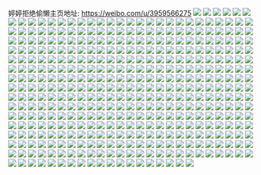 婷婷拒绝偷懒主页地址: https://weibo.com/u/3959566275 
![](https://wx4.sinaimg.cn/mw2000/ec022fc3ly1h9gyk1p2dij22c0340hdv.jpg) 
![](https://wx4.sinaimg.cn/mw2000/ec022fc3ly1h9gyjofahwj20zk1bfazv.jpg) 
![](https://wx4.sinaimg.cn/mw2000/ec022fc3ly1h9gyjpqsbpj20zk1bf7iv.jpg) 
![](https://wx4.sinaimg.cn/mw2000/ec022fc3ly1h9gyjufcobj22c02c0u0x.jpg) 
![](https://wx4.sinaimg.cn/mw2000/ec022fc3ly1h9gyk338soj21i00zu4jp.jpg) 
![](https://wx4.sinaimg.cn/mw2000/ec022fc3ly1h8whuh2r0zj20u00u0dlr.jpg) 
![](https://wx4.sinaimg.cn/mw2000/ec022fc3ly1h8whugjlqhj20u00u00zc.jpg) 
![](https://wx4.sinaimg.cn/mw2000/ec022fc3ly1h8irkznx1bj229j30qe82.jpg) 
![](https://wx4.sinaimg.cn/mw2000/ec022fc3ly1h8irl7e584j23402c0b2a.jpg) 
![](https://wx4.sinaimg.cn/mw2000/ec022fc3ly1h8irl2nc15j22c03404qs.jpg) 
![](https://wx4.sinaimg.cn/mw2000/ec022fc3ly1h8irl0l5nqj229v3167wi.jpg) 
![](https://wx4.sinaimg.cn/mw2000/ec022fc3ly1h8buna5kgyj20u00u0n4c.jpg) 
![](https://wx4.sinaimg.cn/mw2000/ec022fc3ly1h8bunam7spj20u00u0n49.jpg) 
![](https://wx4.sinaimg.cn/mw2000/ec022fc3ly1h8bung6vvnj20u01407cm.jpg) 
![](https://wx4.sinaimg.cn/mw2000/ec022fc3ly1h8bunh4quaj20u0140wp8.jpg) 
![](https://wx4.sinaimg.cn/mw2000/ec022fc3ly1h84zj57mzuj21o0280e81.jpg) 
![](https://wx4.sinaimg.cn/mw2000/ec022fc3ly1h84zj9pgl9j21o0280kjl.jpg) 
![](https://wx4.sinaimg.cn/mw2000/ec022fc3ly1h7vhtok9xtj20u0140ajn.jpg) 
![](https://wx4.sinaimg.cn/mw2000/ec022fc3ly1h7vhtnw5qaj20u01407dk.jpg) 
![](https://wx4.sinaimg.cn/mw2000/ec022fc3ly1h7vhtmwrdnj21400u0ami.jpg) 
![](https://wx4.sinaimg.cn/mw2000/ec022fc3ly1h7oagr7wn3j236c36a1l1.jpg) 
![](https://wx4.sinaimg.cn/mw2000/ec022fc3ly1h79r2ioub5j20u0140dna.jpg) 
![](https://wx4.sinaimg.cn/mw2000/ec022fc3ly1h74y0n0hegj21o0280kjl.jpg) 
![](https://wx4.sinaimg.cn/mw2000/ec022fc3ly1h74y13mk4vj22c029kqdm.jpg) 
![](https://wx4.sinaimg.cn/mw2000/ec022fc3ly1h73e0cdim1j22dr36ce84.jpg) 
![](https://wx4.sinaimg.cn/mw2000/ec022fc3ly1h73e0eajyxj22c033y4fk.jpg) 
![](https://wx4.sinaimg.cn/mw2000/ec022fc3ly1h73e0cyakbj21b60u0ao5.jpg) 
![](https://wx4.sinaimg.cn/mw2000/ec022fc3ly1h73e0d7316j219y0u0tgs.jpg) 
![](https://wx4.sinaimg.cn/mw2000/ec022fc3ly1h6ypx6uhkvj21o0280kjl.jpg) 
![](https://wx4.sinaimg.cn/mw2000/ec022fc3ly1h6ypx8a5fuj21o0280npd.jpg) 
![](https://wx4.sinaimg.cn/mw2000/ec022fc3ly1h6ypx959taj22c02c0qv5.jpg) 
![](https://wx4.sinaimg.cn/mw2000/ec022fc3ly1h6ypx0p5faj22c02c6hdu.jpg) 
![](https://wx4.sinaimg.cn/mw2000/ec022fc3ly1h6wlumf72sj218g0xch56.jpg) 
![](https://wx4.sinaimg.cn/mw2000/ec022fc3ly1h6wluffh0hj22c03404qt.jpg) 
![](https://wx4.sinaimg.cn/mw2000/ec022fc3ly1h6wluljmbbj218g0xckaj.jpg) 
![](https://wx4.sinaimg.cn/mw2000/ec022fc3ly1h6teaqv2slj21o0280u0x.jpg) 
![](https://wx4.sinaimg.cn/mw2000/ec022fc3ly1h6teawfje6j23402c0npe.jpg) 
![](https://wx4.sinaimg.cn/mw2000/ec022fc3ly1h6teash3swj21o0280njx.jpg) 
![](https://wx4.sinaimg.cn/mw2000/ec022fc3ly1h6teap3fr1j21o02807wi.jpg) 
![](https://wx4.sinaimg.cn/mw2000/ec022fc3ly1h6teayo0q7j21o0280x6p.jpg) 
![](https://wx4.sinaimg.cn/mw2000/ec022fc3ly1h6aqpvhmlmj227w2ykx0j.jpg) 
![](https://wx4.sinaimg.cn/mw2000/ec022fc3ly1h6aqq1rvw0j22c03401ky.jpg) 
![](https://wx4.sinaimg.cn/mw2000/ec022fc3ly1h6aqq9r9cbj22c0340kjq.jpg) 
![](https://wx4.sinaimg.cn/mw2000/ec022fc3ly1h64ponqq47j21o0280x6p.jpg) 
![](https://wx4.sinaimg.cn/mw2000/ec022fc3ly1h64podsyhkj21o0280aje.jpg) 
![](https://wx4.sinaimg.cn/mw2000/ec022fc3ly1h64pogrk3dj22c0340u10.jpg) 
![](https://wx4.sinaimg.cn/mw2000/ec022fc3ly1h64pojeihej22c0340b2c.jpg) 
![](https://wx4.sinaimg.cn/mw2000/ec022fc3ly1h64ppv2owvj22c02c0u0x.jpg) 
![](https://wx4.sinaimg.cn/mw2000/ec022fc3ly1h5vy1og0jfj22c02c0hdu.jpg) 
![](https://wx4.sinaimg.cn/mw2000/ec022fc3ly1h5pm1wv8tqj20n01ds4qp.jpg) 
![](https://wx4.sinaimg.cn/mw2000/ec022fc3ly1h5msu3p0mlj22c033yb2a.jpg) 
![](https://wx4.sinaimg.cn/mw2000/ec022fc3ly1h5msu7md0gj21400u0469.jpg) 
![](https://wx4.sinaimg.cn/mw2000/ec022fc3ly1h4pcicm3dmj22c0340b2c.jpg) 
![](https://wx4.sinaimg.cn/mw2000/ec022fc3ly1h4pcijm94jj20u00tojyk.jpg) 
![](https://wx4.sinaimg.cn/mw2000/ec022fc3ly1h4jin52xhuj22801o0npd.jpg) 
![](https://wx4.sinaimg.cn/mw2000/ec022fc3ly1h4jin296wmj21o0280qv5.jpg) 
![](https://wx4.sinaimg.cn/mw2000/ec022fc3ly1h4jimvvliuj23402byu0y.jpg) 
![](https://wx4.sinaimg.cn/mw2000/ec022fc3ly1h4i9b3rc8ij22an2mub2c.jpg) 
![](https://wx4.sinaimg.cn/mw2000/ec022fc3ly1h4i9b5sedsj2295295qv7.jpg) 
![](https://wx4.sinaimg.cn/mw2000/ec022fc3ly1h4i9bbrcinj21o02807wh.jpg) 
![](https://wx4.sinaimg.cn/mw2000/ec022fc3ly1h2wc45t8vbj21w02io4qr.jpg) 
![](https://wx4.sinaimg.cn/mw2000/ec022fc3ly1h2wc4ain8nj21w02io7wj.jpg) 
![](https://wx4.sinaimg.cn/mw2000/ec022fc3ly1h2wc4dqo49j21w02iou0y.jpg) 
![](https://wx4.sinaimg.cn/mw2000/ec022fc3ly1h2wc4em0qrj21sq1stkjl.jpg) 
![](https://wx4.sinaimg.cn/mw2000/ec022fc3ly1h290kwxvkwj21o01o07uq.jpg) 
![](https://wx4.sinaimg.cn/mw2000/ec022fc3ly1h290kxwlrej21o01o0tze.jpg) 
![](https://wx4.sinaimg.cn/mw2000/ec022fc3ly1h290kw7am3j21o01o07wh.jpg) 
![](https://wx4.sinaimg.cn/mw2000/ec022fc3ly1h290kzpl59j21o01o07wh.jpg) 
![](https://wx4.sinaimg.cn/mw2000/ec022fc3ly1h290l71871j22c02c0qv5.jpg) 
![](https://wx4.sinaimg.cn/mw2000/ec022fc3ly1h290l95dnjj20u00vqqg8.jpg) 
![](https://wx4.sinaimg.cn/mw2000/ec022fc3ly1h290lczd9uj21o01o0qv5.jpg) 
![](https://wx4.sinaimg.cn/mw2000/ec022fc3ly1h1qcfepl51j20ku0rsdk9.jpg) 
![](https://wx4.sinaimg.cn/mw2000/ec022fc3ly1h1qcfeehppj20u00vljzg.jpg) 
![](https://wx4.sinaimg.cn/mw2000/ec022fc3ly1h1qcf7kfevj21be0qo0ze.jpg) 
![](https://wx4.sinaimg.cn/mw2000/ec022fc3ly1h1kjsbv8akj21k61m0hdt.jpg) 
![](https://wx4.sinaimg.cn/mw2000/ec022fc3ly1h1kjs6wvofj21ji1jie81.jpg) 
![](https://wx4.sinaimg.cn/mw2000/ec022fc3ly1gzsbgzkmaaj22801o0kjl.jpg) 
![](https://wx4.sinaimg.cn/mw2000/ec022fc3ly1gzsbgwj4rvj22801o0kjl.jpg) 
![](https://wx4.sinaimg.cn/mw2000/ec022fc3ly1gzsbkvkjwaj22801o01kx.jpg) 
![](https://wx4.sinaimg.cn/mw2000/ec022fc3ly1gzsbh0u18uj21jy22lkjl.jpg) 
![](https://wx4.sinaimg.cn/mw2000/ec022fc3ly1gzsbgy2xshj22801g31ky.jpg) 
![](https://wx4.sinaimg.cn/mw2000/ec022fc3ly1gzsbh29mujj21o0280npd.jpg) 
![](https://wx4.sinaimg.cn/mw2000/ec022fc3ly1gzsbig7cnnj22c02b57wi.jpg) 
![](https://wx4.sinaimg.cn/mw2000/ec022fc3ly1gzehzgcj9zj21o0280x6p.jpg) 
![](https://wx4.sinaimg.cn/mw2000/ec022fc3ly1gzehzjpai5j21o02801ky.jpg) 
![](https://wx4.sinaimg.cn/mw2000/ec022fc3ly1gzehzkn7nij21o0280b29.jpg) 
![](https://wx4.sinaimg.cn/mw2000/ec022fc3ly1gzehzm1jttj22c0340x6q.jpg) 
![](https://wx4.sinaimg.cn/mw2000/ec022fc3ly1gzehzpldnyj22c0340hdv.jpg) 
![](https://wx4.sinaimg.cn/mw2000/ec022fc3ly1gyghj2hyu3j21o0280npd.jpg) 
![](https://wx4.sinaimg.cn/mw2000/ec022fc3ly1gyghj178aqj21o0280kjl.jpg) 
![](https://wx4.sinaimg.cn/mw2000/ec022fc3ly1gwmvstqwxxj22801o0b2a.jpg) 
![](https://wx4.sinaimg.cn/mw2000/ec022fc3ly1gwmvsxxxg6j22801o0e82.jpg) 
![](https://wx4.sinaimg.cn/mw2000/ec022fc3ly1gwmvt0nnd7j22801o0qv5.jpg) 
![](https://wx4.sinaimg.cn/mw2000/ec022fc3ly1gwmvtaanywj213z0u0wn1.jpg) 
![](https://wx4.sinaimg.cn/mw2000/ec022fc3ly1gwmvt1k2kgj22c02c07wh.jpg) 
![](https://wx4.sinaimg.cn/mw2000/ec022fc3ly1gwmvt9fwlvj22c02c0b2a.jpg) 
![](https://wx4.sinaimg.cn/mw2000/ec022fc3ly1gvyamm0iy9j21o02804qq.jpg) 
![](https://wx4.sinaimg.cn/mw2000/ec022fc3ly1gvyan59mzfj22801o04qq.jpg) 
![](https://wx4.sinaimg.cn/mw2000/ec022fc3ly1gvyamxyhrbj21o0280qv5.jpg) 
![](https://wx4.sinaimg.cn/mw2000/ec022fc3ly1gvyamqstanj21o0280qv5.jpg) 
![](https://wx4.sinaimg.cn/mw2000/004jXW4bly1gulvc01332j62c02e1e8202.jpg) 
![](https://wx4.sinaimg.cn/mw2000/004jXW4bly1gulvby2usgj60u00u041j02.jpg) 
![](https://wx4.sinaimg.cn/mw2000/ec022fc3ly1gtwucg0a5aj20lc0sgq8x.jpg) 
![](https://wx4.sinaimg.cn/mw2000/ec022fc3ly1gtwucichqmj22c02c0e4a.jpg) 
![](https://wx4.sinaimg.cn/mw2000/ec022fc3ly1gtwucf2ceej20lc0sgwkm.jpg) 
![](https://wx4.sinaimg.cn/mw2000/ec022fc3ly1gtjxnjfjjgj21o0280npf.jpg) 
![](https://wx4.sinaimg.cn/mw2000/ec022fc3ly1gtjxnsspd1j21o0280e83.jpg) 
![](https://wx4.sinaimg.cn/mw2000/ec022fc3ly1gtjxnxojnqj20lc0sgq8e.jpg) 
![](https://wx4.sinaimg.cn/mw2000/ec022fc3ly1gtjxnwj44qj22c02c0b2a.jpg) 
![](https://wx4.sinaimg.cn/mw2000/ec022fc3ly1gtjxnm6pp3j22c02c0kjm.jpg) 
![](https://wx4.sinaimg.cn/mw2000/ec022fc3ly1gtjxndg7u4j22c02c0qv6.jpg) 
![](https://wx4.sinaimg.cn/mw2000/ec022fc3ly1gtjxo1wq7dj21sc1sc7v7.jpg) 
![](https://wx4.sinaimg.cn/mw2000/ec022fc3ly1gtjxnudk41j2249249kjl.jpg) 
![](https://wx4.sinaimg.cn/mw2000/ec022fc3ly1gtjxnznnusj22c02ame82.jpg) 
![](https://wx4.sinaimg.cn/mw2000/ec022fc3ly1gt56mezqurj20ku0rswhu.jpg) 
![](https://wx4.sinaimg.cn/mw2000/ec022fc3ly1gt56mfjklmj20ku0rsq6b.jpg) 
![](https://wx4.sinaimg.cn/mw2000/ec022fc3ly1gt56mep6d6j20ku0rstbt.jpg) 
![](https://wx4.sinaimg.cn/mw2000/ec022fc3ly1gsz2yon222j21o0280qv5.jpg) 
![](https://wx4.sinaimg.cn/mw2000/ec022fc3ly1gsz2ycfmtlj22c02c07wi.jpg) 
![](https://wx4.sinaimg.cn/mw2000/ec022fc3ly1gsz3271azzj22c02c07wh.jpg) 
![](https://wx4.sinaimg.cn/mw2000/ec022fc3ly1gsz30iph4ej22c02c0u0x.jpg) 
![](https://wx4.sinaimg.cn/mw2000/ec022fc3ly1gsz2yj77nzj20ky0lln2o.jpg) 
![](https://wx4.sinaimg.cn/mw2000/ec022fc3ly1gsz2yg9qi1j22c02c0hdu.jpg) 
![](https://wx4.sinaimg.cn/mw2000/ec022fc3ly1gsz2yihx1vj22c02c04qq.jpg) 
![](https://wx4.sinaimg.cn/mw2000/ec022fc3ly1gsz2yk3d1fj22c02c0npd.jpg) 
![](https://wx4.sinaimg.cn/mw2000/ec022fc3ly1gsz2ylisc0j22c02c0npd.jpg) 
![](https://wx4.sinaimg.cn/mw2000/ec022fc3ly1gspzttun4dj21o0280npd.jpg) 
![](https://wx4.sinaimg.cn/mw2000/ec022fc3ly1gspztrycdqj21o0280kjl.jpg) 
![](https://wx4.sinaimg.cn/mw2000/ec022fc3ly1gspztwcmq3j21o0280npd.jpg) 
![](https://wx4.sinaimg.cn/mw2000/ec022fc3ly1gspztwox9ij20tc12ldjk.jpg) 
![](https://wx4.sinaimg.cn/mw2000/ec022fc3ly1gse8jms63pj21o02804qp.jpg) 
![](https://wx4.sinaimg.cn/mw2000/ec022fc3ly1gse8jper83j22801o0hdt.jpg) 
![](https://wx4.sinaimg.cn/mw2000/ec022fc3ly1gse8jnzvjrj22c02c0qv5.jpg) 
![](https://wx4.sinaimg.cn/mw2000/ec022fc3ly1gse8jq774jj22c02c0npd.jpg) 
![](https://wx4.sinaimg.cn/mw2000/ec022fc3ly1gsbyr7wv5vj22c03407wj.jpg) 
![](https://wx4.sinaimg.cn/mw2000/ec022fc3ly1gsbyp6iil4j23402c0npe.jpg) 
![](https://wx4.sinaimg.cn/mw2000/ec022fc3ly1gsbytkswiwj23402c07wi.jpg) 
![](https://wx4.sinaimg.cn/mw2000/ec022fc3ly1gsbyqro7z7j23402c01ky.jpg) 
![](https://wx4.sinaimg.cn/mw2000/ec022fc3ly1gsbypb6qtij22bb2bbb2c.jpg) 
![](https://wx4.sinaimg.cn/mw2000/ec022fc3ly1gsbypcpublj228t28tx6p.jpg) 
![](https://wx4.sinaimg.cn/mw2000/ec022fc3ly1gsbypezvgkj23402c0x6p.jpg) 
![](https://wx4.sinaimg.cn/mw2000/ec022fc3ly1gsbypo5px0j22bb2bb1l2.jpg) 
![](https://wx4.sinaimg.cn/mw2000/ec022fc3ly1gsbyq072adj23402c0x6t.jpg) 
![](https://wx4.sinaimg.cn/mw2000/ec022fc3ly1gsbyq37xg5j22c0340b2a.jpg) 
![](https://wx4.sinaimg.cn/mw2000/ec022fc3ly1gsbyqve0sgj22c0340u0y.jpg) 
![](https://wx4.sinaimg.cn/mw2000/ec022fc3ly1gsbyqx6mn7j23402c07wh.jpg) 
![](https://wx4.sinaimg.cn/mw2000/ec022fc3ly1gs0jggk8j3j22c02c01kx.jpg) 
![](https://wx4.sinaimg.cn/mw2000/ec022fc3ly1grqs3q74eyj22c02c01kx.jpg) 
![](https://wx4.sinaimg.cn/mw2000/ec022fc3ly1grqs3hmzv9j21me27r1l0.jpg) 
![](https://wx4.sinaimg.cn/mw2000/ec022fc3ly1grqs3j4u6ij20n00unka9.jpg) 
![](https://wx4.sinaimg.cn/mw2000/ec022fc3ly1grqs3n5py5j23402c0x6p.jpg) 
![](https://wx4.sinaimg.cn/mw2000/ec022fc3ly1grqs3p67auj20ty0u0aku.jpg) 
![](https://wx4.sinaimg.cn/mw2000/ec022fc3ly1grqs3rsyzej22c02c01kx.jpg) 
![](https://wx4.sinaimg.cn/mw2000/ec022fc3ly1grqs3jq5urj22c02c07wh.jpg) 
![](https://wx4.sinaimg.cn/mw2000/ec022fc3ly1grqs3lbbwxj22c02c0kjl.jpg) 
![](https://wx4.sinaimg.cn/mw2000/ec022fc3ly1grqs4iytstj22c02c0npd.jpg) 
![](https://wx4.sinaimg.cn/mw2000/ec022fc3ly1gr0s4q19lhj20n00yianw.jpg) 
![](https://wx4.sinaimg.cn/mw2000/ec022fc3ly1gr0s4s0zeoj21x22041l1.jpg) 
![](https://wx4.sinaimg.cn/mw2000/ec022fc3ly1gr0s5833r9j22c03401ky.jpg) 
![](https://wx4.sinaimg.cn/mw2000/ec022fc3ly1gr0s52a34zj21o0280hdw.jpg) 
![](https://wx4.sinaimg.cn/mw2000/ec022fc3ly1gr0s4wx5z3j21o02807wk.jpg) 
![](https://wx4.sinaimg.cn/mw2000/ec022fc3ly1gr0s50lz22j21o0280qv8.jpg) 
![](https://wx4.sinaimg.cn/mw2000/ec022fc3ly1gr0s53984uj23402c07wh.jpg) 
![](https://wx4.sinaimg.cn/mw2000/ec022fc3ly1gr0s55nqu1j22c0340kjl.jpg) 
![](https://wx4.sinaimg.cn/mw2000/ec022fc3ly1gr0s4tnewjj21400u0wj8.jpg) 
![](https://wx4.sinaimg.cn/mw2000/ec022fc3ly1gqujq2sp26j21o01o0e83.jpg) 
![](https://wx4.sinaimg.cn/mw2000/ec022fc3ly1gq7yk4mxxyj23402c0ker.jpg) 
![](https://wx4.sinaimg.cn/mw2000/ec022fc3ly1gq7yk65igzj23402c0e7o.jpg) 
![](https://wx4.sinaimg.cn/mw2000/ec022fc3ly1gq7yk7tzvqj22c02c07mk.jpg) 
![](https://wx4.sinaimg.cn/mw2000/ec022fc3ly1gq7yk36vr1j22c02c07wh.jpg) 
![](https://wx4.sinaimg.cn/mw2000/ec022fc3ly1gq6on92ak8j23402c04qq.jpg) 
![](https://wx4.sinaimg.cn/mw2000/ec022fc3ly1gq3b4ve3szj21o0280qv8.jpg) 
![](https://wx4.sinaimg.cn/mw2000/ec022fc3ly1gq3b4spgovj20pf0rdade.jpg) 
![](https://wx4.sinaimg.cn/mw2000/ec022fc3ly1gpliurewsjj22c0340u0x.jpg) 
![](https://wx4.sinaimg.cn/mw2000/ec022fc3ly1gpliuvhni8j22c03404qx.jpg) 
![](https://wx4.sinaimg.cn/mw2000/ec022fc3ly1gpliuomrycj22c0340u0x.jpg) 
![](https://wx4.sinaimg.cn/mw2000/ec022fc3ly1gpfl78zksfj23402c0b2g.jpg) 
![](https://wx4.sinaimg.cn/mw2000/ec022fc3ly1gpfl7coe8gj23402c0he1.jpg) 
![](https://wx4.sinaimg.cn/mw2000/ec022fc3ly1gpfl7fgkivj22801l9x6s.jpg) 
![](https://wx4.sinaimg.cn/mw2000/ec022fc3ly1gpfl7ppwq7j22c0340u10.jpg) 
![](https://wx4.sinaimg.cn/mw2000/ec022fc3ly1gpfl7kh6p9j22801o0qv8.jpg) 
![](https://wx4.sinaimg.cn/mw2000/ec022fc3ly1gpfl83t6xvj22c03404qq.jpg) 
![](https://wx4.sinaimg.cn/mw2000/ec022fc3ly1gpfl7zpcqwj23402c0b29.jpg) 
![](https://wx4.sinaimg.cn/mw2000/ec022fc3ly1gpfl7swna0j23402c0kjm.jpg) 
![](https://wx4.sinaimg.cn/mw2000/ec022fc3ly1gpfl7wivunj23402c0qv5.jpg) 
![](https://wx4.sinaimg.cn/mw2000/ec022fc3ly1gpdtimkw1nj21o02801l2.jpg) 
![](https://wx4.sinaimg.cn/mw2000/ec022fc3ly1gpdtinerxjj23402bz487.jpg) 
![](https://wx4.sinaimg.cn/mw2000/ec022fc3ly1gp8590o9v9j21o02804qq.jpg) 
![](https://wx4.sinaimg.cn/mw2000/ec022fc3ly1gp858yeevlj21o02804qp.jpg) 
![](https://wx4.sinaimg.cn/mw2000/ec022fc3ly1gp858zh9wvj22801o0kjl.jpg) 
![](https://wx4.sinaimg.cn/mw2000/ec022fc3ly1gp858tubbij22c02c0e81.jpg) 
![](https://wx4.sinaimg.cn/mw2000/ec022fc3ly1gp85bfgqwlj23402c0b2b.jpg) 
![](https://wx4.sinaimg.cn/mw2000/ec022fc3ly1gp858vasrzj22c02c04qp.jpg) 
![](https://wx4.sinaimg.cn/mw2000/ec022fc3ly1gp0rckmm0mj21o0280b2a.jpg) 
![](https://wx4.sinaimg.cn/mw2000/ec022fc3ly1gp0rcm9to4j21o02804qq.jpg) 
![](https://wx4.sinaimg.cn/mw2000/ec022fc3ly1gp0rco9i84j22c02c0u0x.jpg) 
![](https://wx4.sinaimg.cn/mw2000/ec022fc3ly1gp0rcqt76rj22c0340npe.jpg) 
![](https://wx4.sinaimg.cn/mw2000/ec022fc3ly1gouuzj7wu4j22c02c01kx.jpg) 
![](https://wx4.sinaimg.cn/mw2000/ec022fc3ly1gouuzgy73rj23402c01ew.jpg) 
![](https://wx4.sinaimg.cn/mw2000/ec022fc3ly1gouv05nvhhj21w02ionpd.jpg) 
![](https://wx4.sinaimg.cn/mw2000/ec022fc3ly1gouuzkzj75j21o0280kjl.jpg) 
![](https://wx4.sinaimg.cn/mw2000/ec022fc3ly1gouv02y6j0j21400u0gy3.jpg) 
![](https://wx4.sinaimg.cn/mw2000/ec022fc3ly1gouuzqukjzj21o02801ky.jpg) 
![](https://wx4.sinaimg.cn/mw2000/ec022fc3ly1gouuznecfpj22c02c0e81.jpg) 
![](https://wx4.sinaimg.cn/mw2000/ec022fc3ly1gouuztwjp3j22c02c0x33.jpg) 
![](https://wx4.sinaimg.cn/mw2000/ec022fc3ly1gouv01l36bj22c0340u0z.jpg) 
![](https://wx4.sinaimg.cn/mw2000/ec022fc3ly1gn9e74zmc6j234033yu11.jpg) 
![](https://wx4.sinaimg.cn/mw2000/ec022fc3ly1gn9e70vc8qj22c02c0hdu.jpg) 
![](https://wx4.sinaimg.cn/mw2000/ec022fc3ly1gn9e7be6n2j20r10qnah6.jpg) 
![](https://wx4.sinaimg.cn/mw2000/ec022fc3ly1gn9e76g9wmj21qm1va1hk.jpg) 
![](https://wx4.sinaimg.cn/mw2000/ec022fc3ly1gn9e728bs5j22c02c0b29.jpg) 
![](https://wx4.sinaimg.cn/mw2000/ec022fc3ly1gn9e7d5mhej20tu0tue81.jpg) 
![](https://wx4.sinaimg.cn/mw2000/ec022fc3ly1gmz5slqst6j21o0280e81.jpg) 
![](https://wx4.sinaimg.cn/mw2000/ec022fc3ly1gmz5so2cixj21o0280b29.jpg) 
![](https://wx4.sinaimg.cn/mw2000/ec022fc3ly1gmz5sk06y3j21sc2dsb29.jpg) 
![](https://wx4.sinaimg.cn/mw2000/ec022fc3ly1gmz5sosmphj21400u07kx.jpg) 
![](https://wx4.sinaimg.cn/mw2000/ec022fc3ly1gmz5sic0d4j22tc2407wi.jpg) 
![](https://wx4.sinaimg.cn/mw2000/ec022fc3ly1gmz5sj8l6wj22tc240qv5.jpg) 
![](https://wx4.sinaimg.cn/mw2000/ec022fc3ly1gmiyfc195qj21sc1u7hbz.jpg) 
![](https://wx4.sinaimg.cn/mw2000/ec022fc3ly1gmabey1t3uj21o0280kjl.jpg) 
![](https://wx4.sinaimg.cn/mw2000/ec022fc3ly1gmabeypen4j20u0140aoa.jpg) 
![](https://wx4.sinaimg.cn/mw2000/ec022fc3ly1gmabeybmo1j20u0140aew.jpg) 
![](https://wx4.sinaimg.cn/mw2000/ec022fc3ly1gmabeza85hj23402c01kx.jpg) 
![](https://wx4.sinaimg.cn/mw2000/ec022fc3ly1gm2oxok3h3j21w01f0qv5.jpg) 
![](https://wx4.sinaimg.cn/mw2000/ec022fc3ly1gm2oxpm3qrj21w01f0e81.jpg) 
![](https://wx4.sinaimg.cn/mw2000/ec022fc3ly1gm2oxsjvyjj22c02c01bi.jpg) 
![](https://wx4.sinaimg.cn/mw2000/ec022fc3ly1gm2oxr3jqxj22c02c04qp.jpg) 
![](https://wx4.sinaimg.cn/mw2000/ec022fc3ly1gm2oxw3a24j220b2091dc.jpg) 
![](https://wx4.sinaimg.cn/mw2000/ec022fc3ly1gm2oxv4mauj22c0340b2b.jpg) 
![](https://wx4.sinaimg.cn/mw2000/ec022fc3ly1glum48z5fjj20u0140183.jpg) 
![](https://wx4.sinaimg.cn/mw2000/ec022fc3ly1glum48fp7wj20u00wialk.jpg) 
![](https://wx4.sinaimg.cn/mw2000/ec022fc3ly1glum47xwj9j21400u010s.jpg) 
![](https://wx4.sinaimg.cn/mw2000/ec022fc3ly1glum49fxcoj21400u010o.jpg) 
![](https://wx4.sinaimg.cn/mw2000/ec022fc3ly1gl6b9bviffj22io1vzx6g.jpg) 
![](https://wx4.sinaimg.cn/mw2000/ec022fc3ly1gl6b9b3ph2j21w02ip1kx.jpg) 
![](https://wx4.sinaimg.cn/mw2000/ec022fc3ly1gl6b9datzwj226q2837wi.jpg) 
![](https://wx4.sinaimg.cn/mw2000/ec022fc3ly1gl6b9g1s8sj22bo2dpe82.jpg) 
![](https://wx4.sinaimg.cn/mw2000/ec022fc3ly1gkyxu54ajmj20u0140tjt.jpg) 
![](https://wx4.sinaimg.cn/mw2000/ec022fc3ly1gkyxu2j6y5j20u0140ajm.jpg) 
![](https://wx4.sinaimg.cn/mw2000/ec022fc3ly1gkr0jhfjcpj20u00u0gzp.jpg) 
![](https://wx4.sinaimg.cn/mw2000/ec022fc3ly1gkr0jjhe9lj20u00u0qfv.jpg) 
![](https://wx4.sinaimg.cn/mw2000/ec022fc3ly1gkr0jiilxxj20u00u017o.jpg) 
![](https://wx4.sinaimg.cn/mw2000/ec022fc3ly1gkr0jkpl2zj20u00u0aot.jpg) 
![](https://wx4.sinaimg.cn/mw2000/ec022fc3ly1gkr0jnjazfj21400u04jl.jpg) 
![](https://wx4.sinaimg.cn/mw2000/ec022fc3ly1gkr0jlu1wqj20u00u0qgv.jpg) 
![](https://wx4.sinaimg.cn/mw2000/ec022fc3ly1gk9h9jdmf4j20n01pc1bh.jpg) 
![](https://wx4.sinaimg.cn/mw2000/ec022fc3ly1gk9h9iv4qmj20n01hoe0m.jpg) 
![](https://wx4.sinaimg.cn/mw2000/ec022fc3ly1gk9h9ga7xyj20hp3404qp.jpg) 
![](https://wx4.sinaimg.cn/mw2000/ec022fc3ly1gk9h9if8zpj20me340e81.jpg) 
![](https://wx4.sinaimg.cn/mw2000/ec022fc3ly1gk9h9hpkbvj21o01o0qv5.jpg) 
![](https://wx4.sinaimg.cn/mw2000/ec022fc3ly1gk9h9gltfgj21o01o0ndh.jpg) 
![](https://wx4.sinaimg.cn/mw2000/ec022fc3ly1gk9h9jybw5j21pm1qx7wh.jpg) 
![](https://wx4.sinaimg.cn/mw2000/ec022fc3ly1gk5yy174irj20u0140dzq.jpg) 
![](https://wx4.sinaimg.cn/mw2000/ec022fc3ly1gk5yy1mifsj20u014019w.jpg) 
![](https://wx4.sinaimg.cn/mw2000/ec022fc3ly1gjkgb097yoj20u0140wqb.jpg) 
![](https://wx4.sinaimg.cn/mw2000/ec022fc3ly1gjkgb4f4t8j20u0140dqx.jpg) 
![](https://wx4.sinaimg.cn/mw2000/ec022fc3ly1gjkgb0medzj20u0140ahq.jpg) 
![](https://wx4.sinaimg.cn/mw2000/ec022fc3ly1gjkgazw3n6j215s0niaf0.jpg) 
![](https://wx4.sinaimg.cn/mw2000/ec022fc3ly1gjkgb2bqg9j21400u011o.jpg) 
![](https://wx4.sinaimg.cn/mw2000/ec022fc3ly1gjkgb2n392j20u01400zp.jpg) 
![](https://wx4.sinaimg.cn/mw2000/ec022fc3ly1gjkgb40mp2j20n01dshdw.jpg) 
![](https://wx4.sinaimg.cn/mw2000/ec022fc3ly1gjkgb1ss67j20n01dsk6c.jpg) 
![](https://wx4.sinaimg.cn/mw2000/ec022fc3ly1gjkgc4ok91j20mm184tc0.jpg) 
![](https://wx4.sinaimg.cn/mw2000/ec022fc3ly1gjeh89pcu6j21400u0aij.jpg) 
![](https://wx4.sinaimg.cn/mw2000/ec022fc3ly1gjeh8evc79j21400u0wtg.jpg) 
![](https://wx4.sinaimg.cn/mw2000/ec022fc3ly1gjeh8eenq7j21400u0aop.jpg) 
![](https://wx4.sinaimg.cn/mw2000/ec022fc3ly1gjeh8f81xvj21400u0gsh.jpg) 
![](https://wx4.sinaimg.cn/mw2000/ec022fc3ly1gjeh8fqp5rj20u00u0n2t.jpg) 
![](https://wx4.sinaimg.cn/mw2000/ec022fc3ly1gjeh8g8sylj21400u0wq7.jpg) 
![](https://wx4.sinaimg.cn/mw2000/ec022fc3ly1gjeh8c82o9j20u01407gp.jpg) 
![](https://wx4.sinaimg.cn/mw2000/ec022fc3ly1gjeh8gta7cj20u0140and.jpg) 
![](https://wx4.sinaimg.cn/mw2000/ec022fc3ly1gjeh8b7lm8j20u00u0qa0.jpg) 
![](https://wx4.sinaimg.cn/mw2000/ec022fc3ly1gjeh8drme4j20u00u0k1i.jpg) 
![](https://wx4.sinaimg.cn/mw2000/ec022fc3ly1gjeh8bm02dj20u00u0gye.jpg) 
![](https://wx4.sinaimg.cn/mw2000/ec022fc3ly1gjeh8bx79yj20u00u0gu7.jpg) 
![](https://wx4.sinaimg.cn/mw2000/ec022fc3ly1gjeh8crj0sj20u00u0jys.jpg) 
![](https://wx4.sinaimg.cn/mw2000/ec022fc3ly1gjeh8hava3j20u00u0qem.jpg) 
![](https://wx4.sinaimg.cn/mw2000/ec022fc3ly1gjehaawbbpj20u01407f4.jpg) 
![](https://wx4.sinaimg.cn/mw2000/ec022fc3ly1gjd8218gc7j21400u0th7.jpg) 
![](https://wx4.sinaimg.cn/mw2000/ec022fc3ly1gjd822n6cfj21400u0qdc.jpg) 
![](https://wx4.sinaimg.cn/mw2000/ec022fc3ly1gjd823d7zoj20u0140n8a.jpg) 
![](https://wx4.sinaimg.cn/mw2000/ec022fc3ly1gjd823ths6j20u00u07b1.jpg) 
![](https://wx4.sinaimg.cn/mw2000/ec022fc3ly1gii6bytjhhj22c02c0x6p.jpg) 
![](https://wx4.sinaimg.cn/mw2000/ec022fc3ly1gi8wqnkslbj22c02d57wi.jpg) 
![](https://wx4.sinaimg.cn/mw2000/ec022fc3ly1gi8wqqxippj21o0280b2a.jpg) 
![](https://wx4.sinaimg.cn/mw2000/ec022fc3ly1gi8wqofqs8j22c02c01ky.jpg) 
![](https://wx4.sinaimg.cn/mw2000/ec022fc3ly1gi8wqpcheoj22bf2867wj.jpg) 
![](https://wx4.sinaimg.cn/mw2000/ec022fc3ly1gi8wtq2q7xj22c02c0b2b.jpg) 
![](https://wx4.sinaimg.cn/mw2000/ec022fc3ly1gi8wxm48nfj22c02c0npd.jpg) 
![](https://wx4.sinaimg.cn/mw2000/ec022fc3ly1gi8wxl7uozj22c02c0x6p.jpg) 
![](https://wx4.sinaimg.cn/mw2000/ec022fc3ly1gi8wxnnr1sj22c02c04qq.jpg) 
![](https://wx4.sinaimg.cn/mw2000/ec022fc3ly1gi8wy31xydj22c02c0hdu.jpg) 
![](https://wx4.sinaimg.cn/mw2000/ec022fc3ly1ghytp6paxuj21400u07al.jpg) 
![](https://wx4.sinaimg.cn/mw2000/ec022fc3ly1ghytp9h2mgj22801o0hdu.jpg) 
![](https://wx4.sinaimg.cn/mw2000/ec022fc3ly1ghvdwdrzgdj20tz14nn57.jpg) 
![](https://wx4.sinaimg.cn/mw2000/ec022fc3ly1ghvdwftpv5j22801o04qq.jpg) 
![](https://wx4.sinaimg.cn/mw2000/ec022fc3ly1ghvdwdelk6j20tz13ydqb.jpg) 
![](https://wx4.sinaimg.cn/mw2000/ec022fc3ly1ghnpxp2i3lj21o01o0hdt.jpg) 
![](https://wx4.sinaimg.cn/mw2000/ec022fc3ly1ghnpxo7qosj21o01o0hdt.jpg) 
![](https://wx4.sinaimg.cn/mw2000/ec022fc3ly1ghnpxn87v7j21o01o0qv5.jpg) 
![](https://wx4.sinaimg.cn/mw2000/ec022fc3ly1ghnpxpjam9j21o01o01kx.jpg) 
![](https://wx4.sinaimg.cn/mw2000/ec022fc3ly1ghnpxtklvyj22c02c07wi.jpg) 
![](https://wx4.sinaimg.cn/mw2000/ec022fc3ly1ghnpxqxxdhj22c02c04qq.jpg) 
![](https://wx4.sinaimg.cn/mw2000/ec022fc3ly1ghnpxup7g5j22c02c0kjl.jpg) 
![](https://wx4.sinaimg.cn/mw2000/ec022fc3ly1ghnpxs8p3hj22c02lce82.jpg) 
![](https://wx4.sinaimg.cn/mw2000/ec022fc3ly1gh953yu99ij22c02c0u0y.jpg) 
![](https://wx4.sinaimg.cn/mw2000/ec022fc3ly1gh953zx3jqj22c02c01ky.jpg) 
![](https://wx4.sinaimg.cn/mw2000/ec022fc3ly1gh953x90q9j23402c07wh.jpg) 
![](https://wx4.sinaimg.cn/mw2000/ec022fc3ly1gh9540vm3wj22c02c0qv5.jpg) 
![](https://wx4.sinaimg.cn/mw2000/ec022fc3ly1gh9543kgstj22c02c0npd.jpg) 
![](https://wx4.sinaimg.cn/mw2000/ec022fc3ly1gh9542g6txj227827eqv6.jpg) 
![](https://wx4.sinaimg.cn/mw2000/ec022fc3ly1gh9544nbm2j22c03401ky.jpg) 
![](https://wx4.sinaimg.cn/mw2000/ec022fc3ly1gh9545prxqj22c02c0e82.jpg) 
![](https://wx4.sinaimg.cn/mw2000/ec022fc3ly1gh9546ly87j21o02804qp.jpg) 
![](https://wx4.sinaimg.cn/mw2000/ec022fc3ly1gfof4ad5s5j228n26znpd.jpg) 
![](https://wx4.sinaimg.cn/mw2000/ec022fc3ly1gf2mkuhed9j22801o07wi.jpg) 
![](https://wx4.sinaimg.cn/mw2000/ec022fc3ly1gf2mktawjyj22801o0b2a.jpg) 
![](https://wx4.sinaimg.cn/mw2000/ec022fc3ly1gf2mkqlzv3j225u25u1kx.jpg) 
![](https://wx4.sinaimg.cn/mw2000/ec022fc3ly1gf2mknk0hyj22xs2xsb2a.jpg) 
![](https://wx4.sinaimg.cn/mw2000/ec022fc3ly1gf2mkp74ahj22xs2xsb2a.jpg) 
![](https://wx4.sinaimg.cn/mw2000/ec022fc3ly1gf2mo4r1cbj22xs2xshdu.jpg) 
![](https://wx4.sinaimg.cn/mw2000/ec022fc3ly1gf2mks0pe2j23342bcu0y.jpg) 
![](https://wx4.sinaimg.cn/mw2000/ec022fc3ly1gf2mkmc6nmj22c02fau0y.jpg) 
![](https://wx4.sinaimg.cn/mw2000/ec022fc3ly1gf2mn3m1gfj20ps0jc7ab.jpg) 
![](https://wx4.sinaimg.cn/mw2000/ec022fc3ly1genot55enyj21o0280u0x.jpg) 
![](https://wx4.sinaimg.cn/mw2000/ec022fc3ly1genot6dsm3j21sc2dsb2a.jpg) 
![](https://wx4.sinaimg.cn/mw2000/ec022fc3ly1gel51l5dxoj23402c0x6q.jpg) 
![](https://wx4.sinaimg.cn/mw2000/ec022fc3ly1gel51mj4ujj22c02c0b2a.jpg) 
![](https://wx4.sinaimg.cn/mw2000/ec022fc3ly1geifqegaexj22c02c0u0z.jpg) 
![](https://wx4.sinaimg.cn/mw2000/ec022fc3ly1geifqh641wj22c02c07wi.jpg) 
![](https://wx4.sinaimg.cn/mw2000/ec022fc3ly1geifq8p46cj22c02c0x6q.jpg) 
![](https://wx4.sinaimg.cn/mw2000/ec022fc3ly1geifqfyp3rj22c02c0u0y.jpg) 
![](https://wx4.sinaimg.cn/mw2000/ec022fc3ly1geifqcsrvuj22c02c0kjm.jpg) 
![](https://wx4.sinaimg.cn/mw2000/ec022fc3ly1geifqi6vv4j22c02c0npd.jpg) 
![](https://wx4.sinaimg.cn/mw2000/ec022fc3ly1geifqbmgenj21o0280npe.jpg) 
![](https://wx4.sinaimg.cn/mw2000/ec022fc3ly1geifqa04tij21o0280u0x.jpg) 
![](https://wx4.sinaimg.cn/mw2000/ec022fc3ly1geifqj03fzj21o0280qv5.jpg) 
![](https://wx4.sinaimg.cn/mw2000/ec022fc3ly1gdy250xdrsj22c02c0u0y.jpg) 
![](https://wx4.sinaimg.cn/mw2000/ec022fc3ly1gdy253q7tsj22c02c0e82.jpg) 
![](https://wx4.sinaimg.cn/mw2000/ec022fc3ly1gdy256phl5j22c02c0npe.jpg) 
![](https://wx4.sinaimg.cn/mw2000/ec022fc3ly1gdy24wfs4ij22c02c0b2a.jpg) 
![](https://wx4.sinaimg.cn/mw2000/ec022fc3ly1gdy24q5zbpj22801o0x6p.jpg) 
![](https://wx4.sinaimg.cn/mw2000/ec022fc3ly1gdy2582x81j22c02c0hdc.jpg) 
![](https://wx4.sinaimg.cn/mw2000/ec022fc3ly1gd530kx5rsj20n00mrwj9.jpg) 
![](https://wx4.sinaimg.cn/mw2000/ec022fc3ly1gd530lr3s5j21o01o01ky.jpg) 
![](https://wx4.sinaimg.cn/mw2000/ec022fc3ly1gczkdq6qf9j20u00u0n1b.jpg) 
![](https://wx4.sinaimg.cn/mw2000/ec022fc3ly1gczkdpgvzxj20u00u0qdj.jpg) 
![](https://wx4.sinaimg.cn/mw2000/ec022fc3ly1gcp8wl4cb3j21400u0th8.jpg) 
![](https://wx4.sinaimg.cn/mw2000/ec022fc3ly1gcp8wlrr53j21400u0wjh.jpg) 
![](https://wx4.sinaimg.cn/mw2000/ec022fc3ly1gcp8wm0o8fj21400u0tdv.jpg) 
![](https://wx4.sinaimg.cn/mw2000/ec022fc3ly1gcp8wsa9n7j20u00u0wo1.jpg) 
![](https://wx4.sinaimg.cn/mw2000/ec022fc3ly1gcp8wkuebwj21400u0wm7.jpg) 
![](https://wx4.sinaimg.cn/mw2000/ec022fc3ly1gcp93qyelij20u00uvajo.jpg) 
![](https://wx4.sinaimg.cn/mw2000/ec022fc3ly1gcp93qouupj20u00u0ajj.jpg) 
![](https://wx4.sinaimg.cn/mw2000/ec022fc3ly1gcp94nqpvzj20u00u0k1m.jpg) 
![](https://wx4.sinaimg.cn/mw2000/ec022fc3ly1gcp94ny5uij20u00u079r.jpg) 
![](https://wx4.sinaimg.cn/mw2000/ec022fc3ly1gcgxg5foedj20u00u0tkb.jpg) 
![](https://wx4.sinaimg.cn/mw2000/ec022fc3ly1gcgxg48zvcj20u00u0114.jpg) 
![](https://wx4.sinaimg.cn/mw2000/ec022fc3ly1gcgxg4pcdmj20u00u0ti1.jpg) 
![](https://wx4.sinaimg.cn/mw2000/ec022fc3ly1gcgxg4yvb5j20u00u0k1p.jpg) 
![](https://wx4.sinaimg.cn/mw2000/ec022fc3ly1gbr8c9mjokj20u016zdmu.jpg) 
![](https://wx4.sinaimg.cn/mw2000/ec022fc3ly1gb90i8tz2jj22ql2qlnpe.jpg) 
![](https://wx4.sinaimg.cn/mw2000/ec022fc3ly1gb90ibias8j22c02c0qv5.jpg) 
![](https://wx4.sinaimg.cn/mw2000/ec022fc3ly1gb90iadxstj22c02c0x6r.jpg) 
![](https://wx4.sinaimg.cn/mw2000/ec022fc3ly1gb90icv6knj21o01o0b29.jpg) 
![](https://wx4.sinaimg.cn/mw2000/ec022fc3ly1gb90icanzpj21o01o0b29.jpg) 
![](https://wx4.sinaimg.cn/mw2000/ec022fc3ly1gb7psnfaf8j22c03404qp.jpg) 
![](https://wx4.sinaimg.cn/mw2000/ec022fc3ly1gb7py1wiutj20u00u0kir.jpg) 
![](https://wx4.sinaimg.cn/mw2000/ec022fc3ly1g64pccoj8ej22bc2bc7wj.jpg) 
![](https://wx4.sinaimg.cn/mw2000/ec022fc3ly1g64pcfgfqpj22c02c0wyo.jpg) 
![](https://wx4.sinaimg.cn/mw2000/ec022fc3ly1g64pcaa7emj22c0340e81.jpg) 
![](https://wx4.sinaimg.cn/mw2000/ec022fc3ly1g64pcdd1cxj21o027ub29.jpg) 
![](https://wx4.sinaimg.cn/mw2000/ec022fc3ly1g64pceljzlj21hc1z4hbq.jpg) 
![](https://wx4.sinaimg.cn/mw2000/ec022fc3ly1g5q1ntfjilj20u00u0wgy.jpg) 
![](https://wx4.sinaimg.cn/mw2000/ec022fc3ly1g5q1oc7o86j20u00u0q7z.jpg) 
![](https://wx4.sinaimg.cn/mw2000/ec022fc3ly1g5q1np6rwtj21hc0u0gva.jpg) 
![](https://wx4.sinaimg.cn/mw2000/ec022fc3ly1g5q1nx84asj20u00u0jv6.jpg) 
![](https://wx4.sinaimg.cn/mw2000/ec022fc3ly1g5q1o8el6hj20u00u0akg.jpg) 
![](https://wx4.sinaimg.cn/mw2000/ec022fc3ly1g5q1ogd4cuj20u00u0gri.jpg) 
![](https://wx4.sinaimg.cn/mw2000/ec022fc3ly1g5q1opgko4j213x0u0thz.jpg) 
![](https://wx4.sinaimg.cn/mw2000/ec022fc3ly1g5q1oneejij20u00u0n3a.jpg) 
![](https://wx4.sinaimg.cn/mw2000/ec022fc3ly1g5q1oli4z6j20u00u0aja.jpg) 
![](https://wx4.sinaimg.cn/mw2000/ec022fc3ly1g47n27drb5j22c02c0u0x.jpg) 
![](https://wx4.sinaimg.cn/mw2000/ec022fc3ly1g47n2pe4p4j22c02c0x6p.jpg) 
![](https://wx4.sinaimg.cn/mw2000/ec022fc3ly1g47n2b8bazj22c02c01ky.jpg) 
![](https://wx4.sinaimg.cn/mw2000/ec022fc3ly1g47n21buh7j21hf1hfty0.jpg) 
![](https://wx4.sinaimg.cn/mw2000/ec022fc3ly1g47n247xmbj22c02c0qv5.jpg) 
![](https://wx4.sinaimg.cn/mw2000/ec022fc3ly1g47n2jxm3tj21hf1hftxz.jpg) 
![](https://wx4.sinaimg.cn/mw2000/ec022fc3ly1g47n7pgdafj227u1o0kjl.jpg) 
![](https://wx4.sinaimg.cn/mw2000/ec022fc3ly1g47n2hutouj227u1o0hca.jpg) 
![](https://wx4.sinaimg.cn/mw2000/ec022fc3ly1g47n2fkynej22c02c07wi.jpg) 
![](https://wx4.sinaimg.cn/mw2000/ec022fc3ly1g2emo8883jj21o02you0y.jpg) 
![](https://wx4.sinaimg.cn/mw2000/ec022fc3ly1g2emoac8etj21401z4npd.jpg) 
![](https://wx4.sinaimg.cn/mw2000/ec022fc3ly1g2emof7e2fj21f02ioqv8.jpg) 
![](https://wx4.sinaimg.cn/mw2000/ec022fc3ly1g2emp1qoewj22yo1o07wj.jpg) 
![](https://wx4.sinaimg.cn/mw2000/ec022fc3ly1g2emp3focpj22c02c0tw7.jpg) 
![](https://wx4.sinaimg.cn/mw2000/ec022fc3ly1g2emp5t9goj22c02c0e81.jpg) 
![](https://wx4.sinaimg.cn/mw2000/ec022fc3ly1g2emo5chxtj22c02c0npd.jpg) 
![](https://wx4.sinaimg.cn/mw2000/ec022fc3ly1g2emp8wypqj22c02c04qq.jpg) 
![](https://wx4.sinaimg.cn/mw2000/ec022fc3ly1g2empc08hoj22c0340x6q.jpg) 
